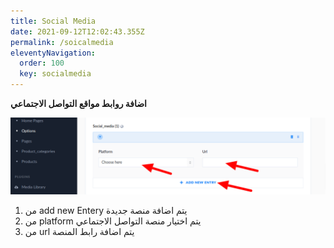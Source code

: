 ```yaml
---
title: Social Media
date: 2021-09-12T12:02:43.355Z
permalink: /soicalmedia
eleventyNavigation:
  order: 100
  key: socialmedia
---
```

**اضافة روابط مواقع التواصل الاجتماعي** 

![](/static/img/socialmedia.png)

1.  من add new Entery يتم اضافة منصة جديدة
2. من platform يتم اختيار منصة التواصل الاجتماعي
3. من url يتم اضافة رابط المنصة